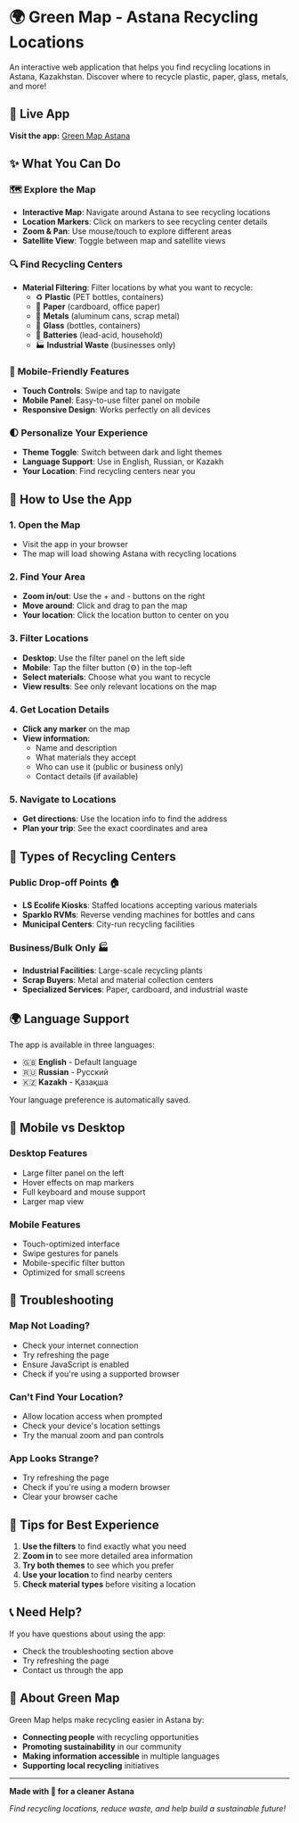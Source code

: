 # 🌍 Green Map - Astana Recycling Locations

An interactive web application that helps you find recycling locations in Astana, Kazakhstan. Discover where to recycle plastic, paper, glass, metals, and more!

## 🚀 Live App

**Visit the app:** [Green Map Astana](greenmap-astana.vercel.app)

## ✨ What You Can Do

### 🗺️ **Explore the Map**
- **Interactive Map**: Navigate around Astana to see recycling locations
- **Location Markers**: Click on markers to see recycling center details
- **Zoom & Pan**: Use mouse/touch to explore different areas
- **Satellite View**: Toggle between map and satellite views

### 🔍 **Find Recycling Centers**
- **Material Filtering**: Filter locations by what you want to recycle:
  - ♻️ **Plastic** (PET bottles, containers)
  - 📄 **Paper** (cardboard, office paper)
  - 🥫 **Metals** (aluminum cans, scrap metal)
  - 🍾 **Glass** (bottles, containers)
  - 🔋 **Batteries** (lead-acid, household)
  - 🏭 **Industrial Waste** (businesses only)

### 📱 **Mobile-Friendly Features**
- **Touch Controls**: Swipe and tap to navigate
- **Mobile Panel**: Easy-to-use filter panel on mobile
- **Responsive Design**: Works perfectly on all devices

### 🌓 **Personalize Your Experience**
- **Theme Toggle**: Switch between dark and light themes
- **Language Support**: Use in English, Russian, or Kazakh
- **Your Location**: Find recycling centers near you

## 🎯 How to Use the App

### 1. **Open the Map**
- Visit the app in your browser
- The map will load showing Astana with recycling locations

### 2. **Find Your Area**
- **Zoom in/out**: Use the + and - buttons on the right
- **Move around**: Click and drag to pan the map
- **Your location**: Click the location button to center on you

### 3. **Filter Locations**
- **Desktop**: Use the filter panel on the left side
- **Mobile**: Tap the filter button (⚙️) in the top-left
- **Select materials**: Choose what you want to recycle
- **View results**: See only relevant locations on the map

### 4. **Get Location Details**
- **Click any marker** on the map
- **View information**:
  - Name and description
  - What materials they accept
  - Who can use it (public or business only)
  - Contact details (if available)

### 5. **Navigate to Locations**
- **Get directions**: Use the location info to find the address
- **Plan your trip**: See the exact coordinates and area

## 🏢 Types of Recycling Centers

### **Public Drop-off Points** 🏠
- **LS Ecolife Kiosks**: Staffed locations accepting various materials
- **Sparklo RVMs**: Reverse vending machines for bottles and cans
- **Municipal Centers**: City-run recycling facilities

### **Business/Bulk Only** 🏭
- **Industrial Facilities**: Large-scale recycling plants
- **Scrap Buyers**: Metal and material collection centers
- **Specialized Services**: Paper, cardboard, and industrial waste

## 🌍 Language Support

The app is available in three languages:
- 🇬🇧 **English** - Default language
- 🇷🇺 **Russian** - Русский
- 🇰🇿 **Kazakh** - Қазақша

Your language preference is automatically saved.

## 📱 Mobile vs Desktop

### **Desktop Features**
- Large filter panel on the left
- Hover effects on map markers
- Full keyboard and mouse support
- Larger map view

### **Mobile Features**
- Touch-optimized interface
- Swipe gestures for panels
- Mobile-specific filter button
- Optimized for small screens

## 🔧 Troubleshooting

### **Map Not Loading?**
- Check your internet connection
- Try refreshing the page
- Ensure JavaScript is enabled
- Check if you're using a supported browser

### **Can't Find Your Location?**
- Allow location access when prompted
- Check your device's location settings
- Try the manual zoom and pan controls

### **App Looks Strange?**
- Try refreshing the page
- Check if you're using a modern browser
- Clear your browser cache

## 🌟 Tips for Best Experience

1. **Use the filters** to find exactly what you need
2. **Zoom in** to see more detailed area information
3. **Try both themes** to see which you prefer
4. **Use your location** to find nearby centers
5. **Check material types** before visiting a location

## 📞 Need Help?

If you have questions about using the app:
- Check the troubleshooting section above
- Try refreshing the page
- Contact us through the app

## 🌱 About Green Map

Green Map helps make recycling easier in Astana by:
- **Connecting people** with recycling opportunities
- **Promoting sustainability** in our community
- **Making information accessible** in multiple languages
- **Supporting local recycling** initiatives

---

**Made with 💚 for a cleaner Astana**

*Find recycling locations, reduce waste, and help build a sustainable future!*